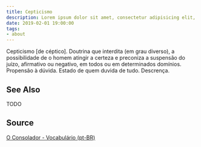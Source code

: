 ```yaml
---
title: Cepticismo
description: Lorem ipsum dolor sit amet, consectetur adipisicing elit, sed do eiusmod tempor incididunt ut labore et dolore magna aliqua.  TODO
date: 2019-02-01 19:00:00
tags:
- about
---
```


Cepticismo [de céptico]. Doutrina que interdita (em grau diverso), a possibilidade de o homem atingir a certeza e preconiza a suspensão do juízo, afirmativo ou negativo, em todos ou em determinados domínios. Propensão à dúvida. Estado de quem duvida de tudo. Descrença. 

## See Also
TODO

## Source
[O Consolador - Vocabulário (pt-BR)](http://www.oconsolador.com.br/linkfixo/vocabulario/principal.html)


